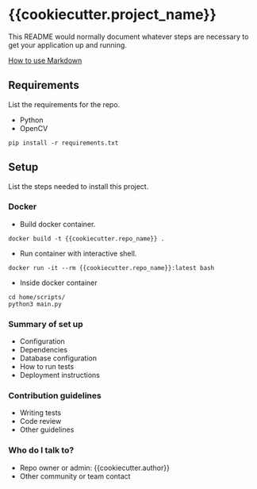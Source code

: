 # {{cookiecutter.project_name}}
This README would normally document whatever steps are necessary to get your application up and running.

[How to use Markdown](https://github.com/adam-p/markdown-here/wiki/Markdown-Cheatsheet#headers)

## Requirements
List the requirements for the repo.
* Python
* OpenCV
```
pip install -r requirements.txt
```

## Setup
List the steps needed to install this project.

### Docker
* Build docker container.
```
docker build -t {{cookiecutter.repo_name}} .
```

* Run container with interactive shell.
```
docker run -it --rm {{cookiecutter.repo_name}}:latest bash
```

* Inside docker container
```
cd home/scripts/
python3 main.py
```

### Summary of set up
* Configuration
* Dependencies
* Database configuration
* How to run tests
* Deployment instructions

### Contribution guidelines
* Writing tests
* Code review
* Other guidelines

### Who do I talk to?
* Repo owner or admin: {{cookiecutter.author}}
* Other community or team contact
